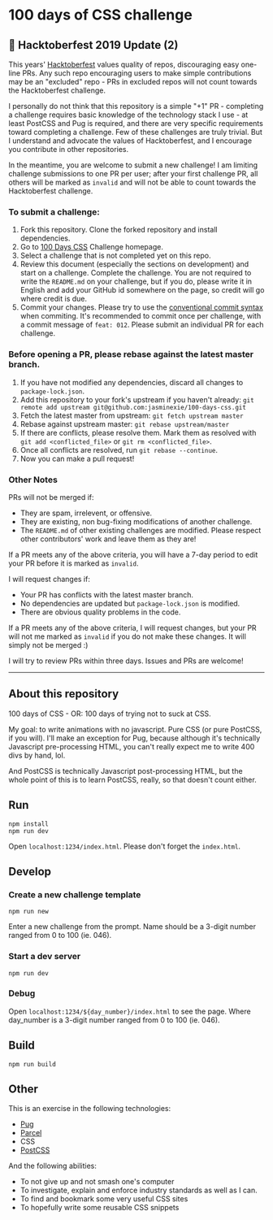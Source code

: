 # 100 days of CSS challenge

## 🎃 Hacktoberfest 2019 Update (2)

This years' [Hacktoberfest](https://hacktoberfest.digitalocean.com/) values quality of repos, discouraging easy one-line PRs. Any such repo encouraging users to make simple contributions may be an "excluded" repo - PRs in excluded repos will not count towards the Hacktoberfest challenge.

I personally do not think that this repository is a simple "+1" PR - completing a challenge requires basic knowledge of the technology stack I use - at least PostCSS and Pug is required, and there are very specific requirements toward completing a challenge. Few of these challenges are truly trivial. But I understand and advocate the values of Hacktoberfest, and I encourage you contribute in other repositories.

In the meantime, you are welcome to submit a new challenge! I am limiting challenge submissions to one PR per user; after your first challenge PR, all others will be marked as `invalid` and will not be able to count towards
the Hacktoberfest challenge.

### To submit a challenge:

1. Fork this repository. Clone the forked repository and install dependencies.
2. Go to [100 Days CSS](https://100dayscss.com/) Challenge homepage.
3. Select a challenge that is not completed yet on this repo.
4. Review this document (especially the sections on development) and start on a challenge. Complete the challenge. You are not required to write the `README.md` on your challenge, but if you do, please write it in English and add your GitHub id somewhere on the page, so credit will go where credit is due.
5. Commit your changes. Please try to use the [conventional commit syntax](https://github.com/conventional-commits/conventionalcommits.org) when commiting. It's recommended to commit once per challenge, with a commit message of `feat: 012`. Please submit an individual PR for each challenge.

### Before opening a PR, please rebase against the latest master branch.

1. If you have not modified any dependencies, discard all changes to `package-lock.json`.
2. Add this repository to your fork's upstream if you haven't already: `git remote add upstream git@github.com:jasminexie/100-days-css.git`
3. Fetch the latest master from upstream: `git fetch upstream master`
4. Rebase against upstream master: `git rebase upstream/master`
5. If there are conflicts, please resolve them. Mark them as resolved with `git add <conflicted_file>` or `git rm <conflicted_file>`.
6. Once all conflicts are resolved, run `git rebase --continue`.
7. Now you can make a pull request!

### Other Notes

PRs will not be merged if:

* They are spam, irrelevent, or offensive.
* They are existing, non bug-fixing modifications of another challenge.
* The `README.md` of other existing challenges are modified. Please respect other contributors' work and leave them as they are!

If a PR meets any of the above criteria, you will have a 7-day period to edit your PR before it is marked as `invalid`.

I will request changes if:

* Your PR has conflicts with the latest master branch.
* No dependencies are updated but `package-lock.json` is modified.
* There are obvious quality problems in the code.

If a PR meets any of the above criteria, I will request changes, but your PR will not me marked as `invalid` if you do not make these changes. It will simply not be merged :)

I will try to review PRs within three days. Issues and PRs are welcome!

---

## About this repository

100 days of CSS - OR: 100 days of trying not to suck at CSS.

My goal: to write animations with no javascript. Pure CSS (or pure PostCSS, if you will).
I'll make an exception for Pug, because although it's technically Javascript pre-processing
HTML, you can't really expect me to write 400 divs by hand, lol.

And PostCSS is technically Javascript post-processing HTML, but the whole point of this is
to learn PostCSS, really, so that doesn't count either.

## Run

```$xslt
npm install
npm run dev
```

Open `localhost:1234/index.html`. Please don't forget the `index.html`.

## Develop

### Create a new challenge template

```$xslt
npm run new
```

Enter a new challenge from the prompt. Name should be a 3-digit number ranged from 0 to 100 
(ie. 046).

### Start a dev server

```$xslt
npm run dev
```

### Debug

Open `localhost:1234/${day_number}/index.html` to see the page. Where day_number is a 3-digit 
number ranged from 0 to 100 (ie. 046).

## Build

```$xslt
npm run build
```

## Other

This is an exercise in the following technologies:

* [Pug](https://pugjs.org)
* [Parcel](https://parceljs.org)
* CSS
* [PostCSS](https://postcss.org)

And the following abilities:

* To not give up and not smash one's computer
* To investigate, explain and enforce industry standards as well as I can.
* To find and bookmark some very useful CSS sites
* To hopefully write some reusable CSS snippets
